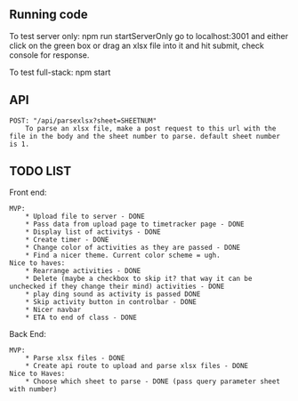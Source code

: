 Running code
------------
To test server only: npm run startServerOnly
    go to localhost:3001 and either click on the green box or drag an xlsx file into it and hit submit, check console for response.

To test full-stack: npm start

API
--------------
    POST: "/api/parsexlsx?sheet=SHEETNUM"
        To parse an xlsx file, make a post request to this url with the file in the body and the sheet number to parse. default sheet number is 1.

TODO LIST
----------

Front end:

    MVP:
        * Upload file to server - DONE
        * Pass data from upload page to timetracker page - DONE
        * Display list of activitys - DONE
        * Create timer - DONE
        * Change color of activities as they are passed - DONE
        * Find a nicer theme. Current color scheme = ugh.
    Nice to haves:
        * Rearrange activities - DONE
        * Delete (maybe a checkbox to skip it? that way it can be unchecked if they change their mind) activities - DONE
        * play ding sound as activity is passed DONE
        * Skip activity button in controlbar - DONE
        * Nicer navbar
        * ETA to end of class - DONE

Back End:

    MVP: 
        * Parse xlsx files - DONE
        * Create api route to upload and parse xlsx files - DONE
    Nice to Haves:
        * Choose which sheet to parse - DONE (pass query parameter sheet with number)
